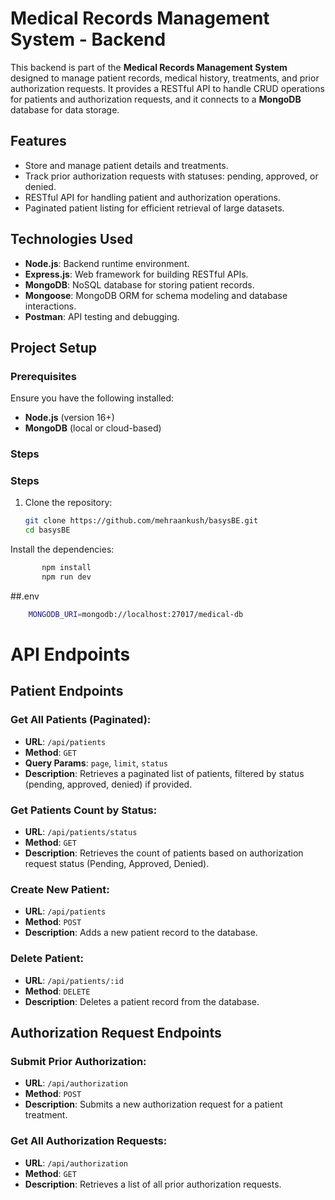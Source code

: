 # Medical Records Management System - Backend

This backend is part of the **Medical Records Management System** designed to manage patient records, medical history, treatments, and prior authorization requests. It provides a RESTful API to handle CRUD operations for patients and authorization requests, and it connects to a **MongoDB** database for data storage.

## Features

- Store and manage patient details and treatments.
- Track prior authorization requests with statuses: pending, approved, or denied.
- RESTful API for handling patient and authorization operations.
- Paginated patient listing for efficient retrieval of large datasets.


## Technologies Used

- **Node.js**: Backend runtime environment.
- **Express.js**: Web framework for building RESTful APIs.
- **MongoDB**: NoSQL database for storing patient records.
- **Mongoose**: MongoDB ORM for schema modeling and database interactions.
- **Postman**: API testing and debugging.

## Project Setup

### Prerequisites

Ensure you have the following installed:

- **Node.js** (version 16+)
- **MongoDB** (local or cloud-based)

### Steps

### Steps

1. Clone the repository:

   ```bash
   git clone https://github.com/mehraankush/basysBE.git
   cd basysBE
   
Install the dependencies:
   ```bash
          npm install
          npm run dev
   ```

##.env
```bash
    MONGODB_URI=mongodb://localhost:27017/medical-db
```

# API Endpoints

## Patient Endpoints

### Get All Patients (Paginated):

- **URL**: `/api/patients`
- **Method**: `GET`
- **Query Params**: `page`, `limit`, `status`
- **Description**: Retrieves a paginated list of patients, filtered by status (pending, approved, denied) if provided.

### Get Patients Count by Status:

- **URL**: `/api/patients/status`
- **Method**: `GET`
- **Description**: Retrieves the count of patients based on authorization request status (Pending, Approved, Denied).

### Create New Patient:

- **URL**: `/api/patients`
- **Method**: `POST`
- **Description**: Adds a new patient record to the database.


### Delete Patient:

- **URL**: `/api/patients/:id`
- **Method**: `DELETE`
- **Description**: Deletes a patient record from the database.

## Authorization Request Endpoints

### Submit Prior Authorization:

- **URL**: `/api/authorization`
- **Method**: `POST`
- **Description**: Submits a new authorization request for a patient treatment.

### Get All Authorization Requests:

- **URL**: `/api/authorization`
- **Method**: `GET`
- **Description**: Retrieves a list of all prior authorization requests.


